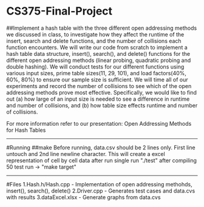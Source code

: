 # CS375-Final-Project
##Implement a hash table with the three different open addressing methods we discussed in class, to investigate how they affect the runtime of the insert, search and delete functions, and the number of collisions each function encounters. We will write our code from scratch to implement a hash table data structure, insert(), search(), and delete() functions for the different open addressing methods (linear probing, quadratic probing and double hashing). We will conduct tests for our different functions using various input sizes, prime table sizes(11, 29, 101), and load factors(40%, 60%, 80%) to ensure our sample size is sufficient. We will time all of our experiments and record the number of collisions to see which of the open addressing methods prove most effective. Specifically, we would like to find out (a) how large of an input size is needed to see a difference in runtime and number of collisions, and (b) how table size effects runtime and number of collisions.


For more information refer to our presentation: Open Addressing Methods for Hash Tables


---
#Running
##make
Before running, data.csv should be 2 lines only. First line untouch and 2nd line newline character. This will create a excel representation of cell by cell data after run
single run "./test" after compiling
50 test run -> "make target"


---
#Files
1.Hash.h/Hash.cpp - Implementation of open addressing methohds, insert(), search(), delete()
2.Driver.cpp - Generates test cases and data.cvs with results
3.dataExcel.xlsx - Generate graphs from data.cvs
